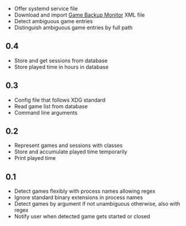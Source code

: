 * Offer systemd service file
* Download and import [Game Backup Monitor](https://github.com/MikeMaximus/gbm) XML file
* Detect ambiguous game entries
* Distinguish ambiguous game entries by full path
## 0.4
* Store and get sessions from database
* Store played time in hours in database
## 0.3
* Config file that follows XDG standard
* Read game list from database
* Command line arguments
## 0.2
* Represent games and sessions with classes
* Store and accumulate played time temporarily
* Print played time
## 0.1
* Detect games flexibly with process names allowing regex
* Ignore standard binary extensions in process names
* Detect games by argument if not unambiguous otherwise, also with regex
* Notify user when detected game gets started or closed
